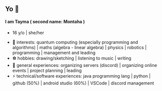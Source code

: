 ## Yo 👾

#### I am Tayma ( second name: Montaha )
* 16 y/o | she/her

- 🔭 interests: quantum computing (especially programming and algorithms) | maths (algebra - linear algebra) | physics | robotics | programming | management and leading
- ⚽ hobbies: drawing/sketching | listening to music | writing
- 💼 general experiences: organizing servers (discord) | organizing online events | project planning | leading
- ⚡ technical/software experiences: java programming lang | python | github (50%) | android studio (60%) | VSCode | discord management
